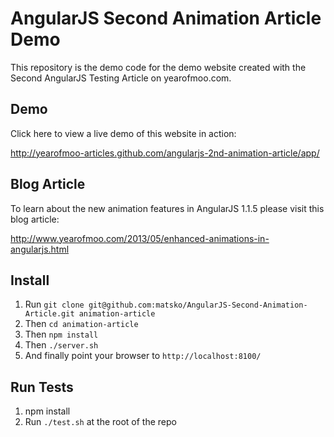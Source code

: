 # AngularJS Second Animation Article Demo

This repository is the demo code for the demo website created with the Second AngularJS Testing Article on yearofmoo.com.

## Demo

Click here to view a live demo of this website in action:

http://yearofmoo-articles.github.com/angularjs-2nd-animation-article/app/


## Blog Article

To learn about the new animation features in AngularJS 1.1.5 please visit this blog article:

http://www.yearofmoo.com/2013/05/enhanced-animations-in-angularjs.html

## Install
1. Run `git clone git@github.com:matsko/AngularJS-Second-Animation-Article.git animation-article`
2. Then `cd animation-article`
3. Then `npm install`
4. Then `./server.sh`
5. And finally point your browser to `http://localhost:8100/`

## Run Tests
1. npm install
2. Run `./test.sh` at the root of the repo
